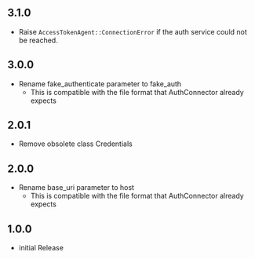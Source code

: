 ## 3.1.0

- Raise `AccessTokenAgent::ConnectionError` if the auth service could not be reached.

## 3.0.0

- Rename fake_authenticate parameter to fake_auth
    - This is compatible with the file format that AuthConnector already expects

## 2.0.1

- Remove obsolete class Credentials

## 2.0.0

- Rename base_uri parameter to host
    - This is compatible with the file format that AuthConnector already expects

## 1.0.0

- initial Release

